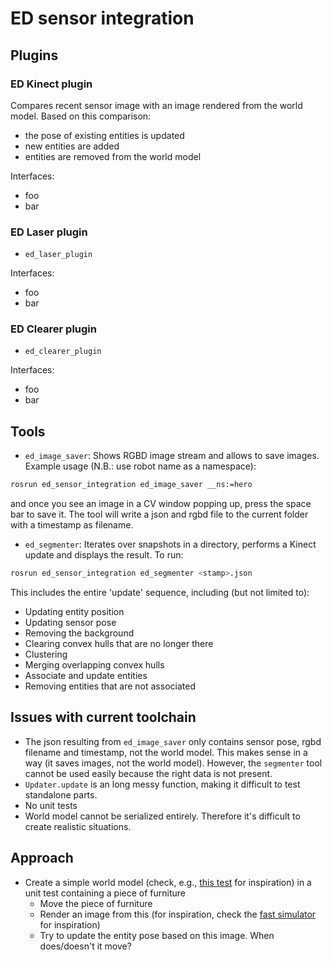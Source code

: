 # ED sensor integration

## Plugins

### ED Kinect plugin

Compares recent sensor image with an image rendered from the world model. Based on this comparison:

* the pose of existing entities is updated
* new entities are added
* entities are removed from the world model

Interfaces:

* foo
* bar

### ED Laser plugin

* `ed_laser_plugin`

Interfaces:

* foo
* bar

### ED Clearer plugin

* `ed_clearer_plugin`

Interfaces:

* foo
* bar

## Tools

* `ed_image_saver`: Shows RGBD image stream and allows to save images. Example usage (N.B.: use robot name as a namespace):

```bash
rosrun ed_sensor_integration ed_image_saver __ns:=hero
```

and once you see an image in a CV window popping up, press the space bar to save it. The tool will write a json and rgbd file to the current folder with a timestamp as filename.

* `ed_segmenter`: Iterates over snapshots in a directory, performs a Kinect update and displays the result. To run:

```bash
rosrun ed_sensor_integration ed_segmenter <stamp>.json
```

This includes the entire 'update' sequence, including (but not limited to):

* Updating entity position
* Updating sensor pose
* Removing the background
* Clearing convex hulls that are no longer there
* Clustering
* Merging overlapping convex hulls
* Associate and update entities
* Removing entities that are not associated

## Issues with current toolchain

* The json resulting from `ed_image_saver` only contains sensor pose, rgbd filename and timestamp, not the world model. This makes sense in a way (it saves images, not the world model). However, the `segmenter` tool cannot be used easily because the right data is not present.
* `Updater.update` is an long messy function, making it difficult to test standalone parts.
* No unit tests
* World model cannot be serialized entirely. Therefore it's difficult to create realistic situations.

## Approach

* Create a simple world model (check, e.g., [this test](https://github.com/tue-robotics/ed/blob/master/test/test_wm.cpp) for inspiration) in a unit test containing a piece of furniture
  * Move the piece of furniture
  * Render an image from this (for inspiration, check the [fast simulator](https://github.com/tue-robotics/fast_simulator/blob/master/src/Kinect.cpp) for inspiration)
  * Try to update the entity pose based on this image. When does/doesn't it move?
